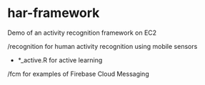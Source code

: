 # har-framework

Demo of an activity recognition framework on EC2

/recognition for human activity recognition using mobile sensors 
  - *_active.R for active learning

/fcm for examples of Firebase Cloud Messaging
